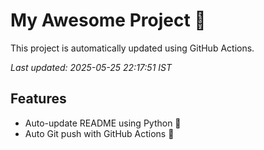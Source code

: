 # My Awesome Project 🚀

This project is automatically updated using GitHub Actions.

_Last updated: 2025-05-25 22:17:51 IST_

## Features
- Auto-update README using Python 🐍
- Auto Git push with GitHub Actions 🤖
